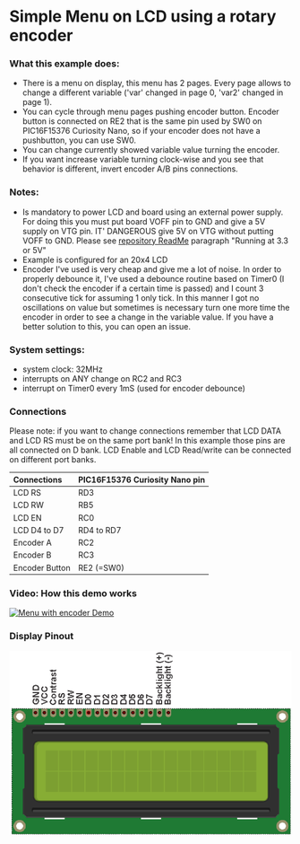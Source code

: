 # Simple Menu on LCD using a rotary encoder

### What this example does:
- There is a menu on display, this menu has 2 pages. Every page allows to change a different variable ('var' changed in page 0, 'var2' changed in page 1).
- You can cycle through menu pages pushing encoder button. Encoder button is connected on RE2 that is the same pin used by SW0 on PIC16F15376 Curiosity Nano, so if your encoder does not have a pushbutton, you can use SW0. 
- You can change currently showed variable value turning the encoder.
- If you want increase variable turning clock-wise and you see that behavior is different, invert encoder A/B pins connections.

### Notes:
- Is mandatory to power LCD and board using an external power supply. For doing this you must put board VOFF pin to GND and give a 5V supply on VTG pin. IT' DANGEROUS give 5V on VTG without putting VOFF to GND. Please see [repository ReadMe](https://github.com/Cyb3rn0id/Microchip_Curiosity_Nano_Examples#running-at-5-or-33v) paragraph "Running at 3.3 or 5V"
- Example is configured for an 20x4 LCD
- Encoder I've used is very cheap and give me a lot of noise. In order to properly debounce it, I've used a debounce routine based on Timer0 (I don't check the encoder if a certain time is passed) and I count 3 consecutive tick for assuming 1 only tick. In this manner I got no oscillations on value but sometimes is necessary turn one more time the encoder in order to see a change in the variable value. If you have a better solution to this, you can open an issue.

### System settings:
- system clock: 32MHz
- interrupts on ANY change on RC2 and RC3
- interrupt on Timer0 every 1mS (used for encoder debounce)

### Connections
Please note: if you want to change connections remember that LCD DATA and LCD RS must be on the same port bank! In this example those pins are all connected on D bank. LCD Enable and LCD Read/write can be connected on different port banks. 

| Connections  | PIC16F15376 Curiosity Nano pin |
|:-------------|:-------------------------------|
|LCD RS        |RD3                             |
|LCD RW        |RB5                             |
|LCD EN        |RC0                             |
|LCD D4 to D7  |RD4 to RD7                      |
|Encoder A     |RC2                             |
|Encoder B     |RC3                             |
|Encoder Button|RE2 (=SW0)                      |

### Video: How this demo works
[![Menu with encoder Demo](https://img.youtube.com/vi/mWQ9CHzGuuE/maxresdefault.jpg)](https://www.youtube.com/watch?v=mWQ9CHzGuuE)  

### Display Pinout
![LCD Pinout](../assets/images/LCD_HD44780_Pinout.png)
